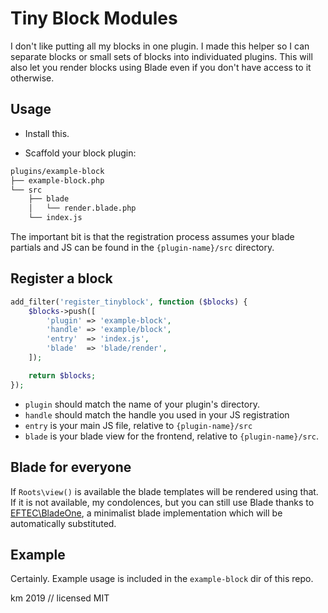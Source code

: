 # Tiny Block Modules

I don't like putting all my blocks in one plugin. I made this helper so I can separate blocks or small sets of blocks into individuated plugins. This will also let you render blocks using Blade even if you don't have access to it otherwise.

## Usage

- Install this.

- Scaffold your block plugin:

```bash
plugins/example-block
├── example-block.php
└── src
    ├── blade
    │   └── render.blade.php
    └── index.js
```

The important bit is that the registration process assumes your blade partials and JS can be found in the `{plugin-name}/src` directory.

## Register a block

```php
add_filter('register_tinyblock', function ($blocks) {
    $blocks->push([
        'plugin' => 'example-block',
        'handle' => 'example/block',
        'entry'  => 'index.js',
        'blade'  => 'blade/render',
    ]);

    return $blocks;
});
```

- `plugin` should match the name of your plugin's directory.
- `handle` should match the handle you used in your JS registration
- `entry` is your main JS file, relative to `{plugin-name}/src`
- `blade` is your blade view for the frontend, relative to `{plugin-name}/src`.

## Blade for everyone

If `Roots\view()` is available the blade templates will be rendered using that. If it is not available, my condolences, but you can still use Blade thanks to [EFTEC\BladeOne](https://github.com/EFTEC/BladeOne), a minimalist blade implementation which will be automatically substituted.

## Example

Certainly. Example usage is included in the `example-block` dir of this repo.

km 2019 // licensed MIT
